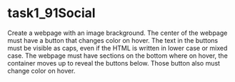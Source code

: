 # task1_91Social
Create a webpage with an image brackground. The center of the webpage must have a button that changes color on hover. The text in the buttons must be visible as caps, even if the HTML is written in lower case or mixed case. The webpage must have sections on the bottom where on hover, the container moves up to reveal the buttons below. Those button also must change color on hover.

